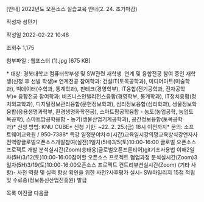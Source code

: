 [안내] 2022년도 오픈소스 실습교육 안내(2. 24. 조기마감)



작성자
성민기


작성일
2022-02-22 10:48


조회수
1,175


첨부파일 : 웹포스터 (1).jpg [675 KB]


﻿﻿﻿﻿\* 대상: 경북대학교 컴퓨터학부생 및 SW관련 재학생  연계 및 융합전공 참여 중인 재학생(신청 후 선발 학생)※ 연계전공 참여학과: 건설IT(토목공학과), 미디어아트(미술학과), 빅데이터(수학과, 통계학과), 핀테크(경영학부), IT융합(전기공학과, 전자공학부)※ 융합전공 참여학과: 비즈니스인텔리전스융합(경영학부, 통계학과), IT정치융합(정치외교학과), 디지털정보관리융합(문헌정보학과), 심리정보융합(심리학과), 생물정보학융합(응용생명과학부, 환경생명화학전공), 스마트팜공학융합 - 농토(농업공학, 농업토목공학), 스마트팜공학융합 - 농기(생물산업기계공학과), 공간정보융합(토목공학과)\* 신청 방법: KNU CUBE\* 신청 기한: ~22. 2. 25.(금) 18시 이전까지\* 문의: 소프트웨어교육원 / 950-7388\* 특강 일정분야차수(시간)교육일시강의명교육방식강연자사전역량글로벌오픈소스개발참여(실전)1일차(5H)3/5(토)10:00-16:00 글로벌 오픈소스 프로젝트 개발 분석실시간(Zoom)송태웅(글로벌오픈프론티어)git기초사용법 이해2일차(5H)3/12(토)10:00-16:00참여할 오픈소스 프로젝트 협업과정 분석실시간(Zoom)3일차(5H)3/19(토)10:00-16:00오픈소스 프로젝트 컨트리뷰션실시간(Zoom) (기타 사항)- 사전 역량 및 실력 향상 확인을 위한 사전?사후평가 실시- SW마일리지 15점 적립 및 수료증(정보통신산업진흥원) 발급





목록
이전글
다음글




